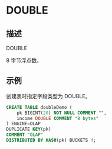 # DOUBLE

## 描述

DOUBLE

8 字节浮点数。

## 示例

创建表时指定字段类型为 DOUBLE。

```sql
CREATE TABLE doubleDemo (
    pk BIGINT(20) NOT NULL COMMENT "",
    income DOUBLE COMMENT "8 bytes"
) ENGINE=OLAP 
DUPLICATE KEY(pk)
COMMENT "OLAP"
DISTRIBUTED BY HASH(pk) BUCKETS 4;
```
